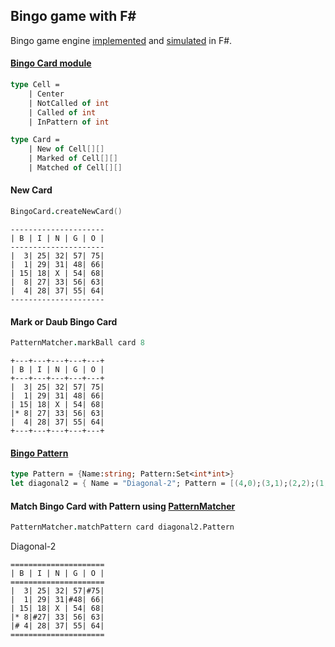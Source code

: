 Bingo game with F#
-----------------

Bingo game engine [implemented](https://github.com/kimsk/FSharp-Bingo/tree/master/src/BingoEngine/BingoEngine) and [simulated](https://github.com/kimsk/FSharp-Bingo/blob/master/src/BingoEngine/BingoEngine/BingoGameSim.fsx) in F#. 

#### [Bingo Card module](https://github.com/kimsk/FSharp-Bingo/blob/master/src/BingoEngine/BingoEngine/BingoCard.fs)
```fsharp
type Cell =
    | Center
    | NotCalled of int   
    | Called of int
    | InPattern of int

type Card = 
    | New of Cell[][]
    | Marked of Cell[][]
    | Matched of Cell[][]

```

#### New Card
```fsharp
BingoCard.createNewCard()
```
```
---------------------
| B | I | N | G | O |
---------------------
|  3| 25| 32| 57| 75|
|  1| 29| 31| 48| 66|
| 15| 18| X | 54| 68|
|  8| 27| 33| 56| 63|
|  4| 28| 37| 55| 64|
---------------------
```

#### Mark or Daub Bingo Card
```fsharp
PatternMatcher.markBall card 8
```
```
+---+---+---+---+---+
| B | I | N | G | O |
+---+---+---+---+---+
|  3| 25| 32| 57| 75|
|  1| 29| 31| 48| 66|
| 15| 18| X | 54| 68|
|* 8| 27| 33| 56| 63|
|  4| 28| 37| 55| 64|
+---+---+---+---+---+
```


#### [Bingo Pattern](https://github.com/kimsk/FSharp-Bingo/blob/master/src/BingoEngine/BingoEngine/BingoPatterns.fs)
```fsharp
type Pattern = {Name:string; Pattern:Set<int*int>}
let diagonal2 = { Name = "Diagonal-2"; Pattern = [(4,0);(3,1);(2,2);(1,3);(0,4)] |> Set.ofList};
```

#### Match Bingo Card with Pattern using [PatternMatcher](https://github.com/kimsk/FSharp-Bingo/blob/master/src/BingoEngine/BingoEngine/PatternMatcher.fs)
```fsharp
PatternMatcher.matchPattern card diagonal2.Pattern
```

Diagonal-2
```
=====================
| B | I | N | G | O |
=====================
|  3| 25| 32| 57|#75|
|  1| 29| 31|#48| 66|
| 15| 18| X | 54| 68|
|* 8|#27| 33| 56| 63|
|# 4| 28| 37| 55| 64|
=====================
```


